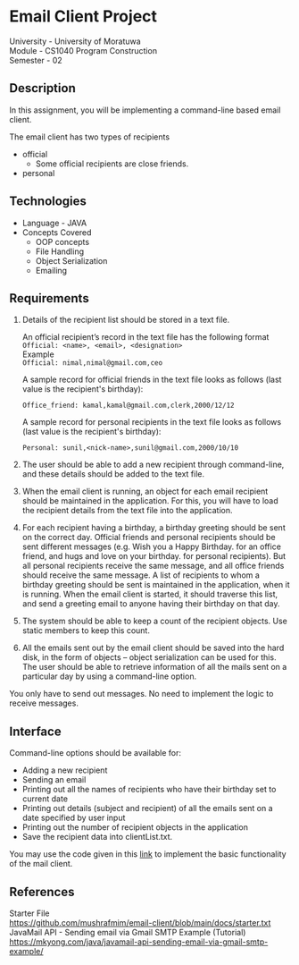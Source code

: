 # Email Client Project
University - University of Moratuwa  
Module - CS1040 Program Construction  
Semester - 02

## Description
In this assignment, you will be implementing a command-line based email client.

The email client has two types of recipients
* official
  * Some official recipients are close friends.
* personal

## Technologies
* Language - JAVA
* Concepts Covered
  * OOP concepts
  * File Handling
  * Object Serialization
  * Emailing
  
## Requirements

1. Details of the recipient list should be stored in a text file.  

    An official recipient’s record in the text file has the following format  
    `Official: <name>, <email>, <designation>`  
    Example  
    `Official: nimal,nimal@gmail.com,ceo`

    A sample record for official friends in the text file looks as follows (last value is the recipient's birthday):

    `Office_friend: kamal,kamal@gmail.com,clerk,2000/12/12`

    A sample record for personal recipients in the text file looks as follows (last value is the recipient's birthday):

    `Personal: sunil,<nick-name>,sunil@gmail.com,2000/10/10`


2. The user should be able to add a new recipient through command-line, and these details should be added to the text file.

3. When the email client is running, an object for each email recipient should be maintained in the application. For this, you will have to load the recipient details from the text file into the application.   
4. For each recipient having a birthday, a birthday greeting should be sent on the correct day. Official friends and personal recipients should be sent different messages (e.g. Wish you a Happy Birthday. <your name> for an office friend, and hugs and love on your birthday. <your name> for personal recipients). But all personal recipients receive the same message, and all office friends should receive the same message.  A list of recipients to whom a birthday greeting should be sent is maintained in the application, when it is running. When the email client is started, it should traverse this list, and send a greeting email to anyone having their birthday on that day.

5. The system should be able to keep a count of the recipient objects. Use static members to keep this count.

6. All the emails sent out by the email client should be saved into the hard disk, in the form of objects – object serialization can be used for this. The user should be able to retrieve information of all the mails sent on a particular day by using a command-line option. 

You only have to send out messages. No need to implement the logic to receive messages.

## Interface
Command-line options should be available for:

  * Adding a new recipient  
  * Sending an email  
  * Printing out all the names of recipients who have their birthday set to current date  
  * Printing out details (subject and recipient) of all the emails sent on a date specified by user input  
  * Printing out the number of recipient objects in the application  
  * Save the recipient data into clientList.txt.

You may use the code given in this [link](/docs/starter.txt) to implement the basic functionality of the mail client.  


## References
Starter File  
https://github.com/mushrafmim/email-client/blob/main/docs/starter.txt  
JavaMail API - Sending email via Gmail SMTP Example (Tutorial)  
https://mkyong.com/java/javamail-api-sending-email-via-gmail-smtp-example/

